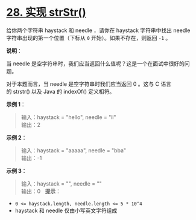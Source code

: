 # [28. 实现 strStr()](https://leetcode-cn.com/problems/implement-strstr/)

给你两个字符串 haystack 和 needle ，请你在 haystack 字符串中找出 needle 字符串出现的第一个位置（下标从 `0` 开始）。如果不存在，则返回 `-1` 。

**说明**：

当 needle 是空字符串时，我们应当返回什么值呢？这是一个在面试中很好的问题。

对于本题而言，当 needle 是空字符串时我们应当返回 0 。这与 C 语言的 strstr() 以及 Java 的 indexOf() 定义相符。

**示例 1**：

> 输入：haystack = "hello", needle = "ll"  
> 输出：2  

**示例 2**：

> 输入：haystack = "aaaaa", needle = "bba"  
> 输出：-1

**示例 3**：

> 输入：haystack = "", needle = ""  
> 输出：0
 
**提示**：

* `0 <= haystack.length, needle.length <= 5 * 10^4`  
* haystack 和 needle 仅由小写英文字符组成
